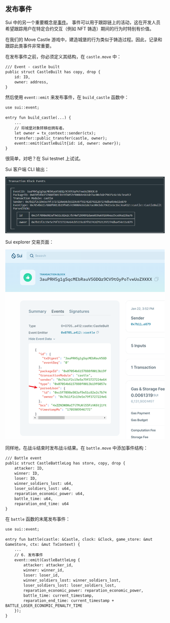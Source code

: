 ## 发布事件

Sui 中的另一个重要概念是[事件](https://docs.sui.io/guides/developer/sui-101/using-events)。
事件可以用于跟踪链上的活动，这在开发人员希望跟踪用户在特定合约交互（例如 NFT 铸造）期间的行为时特别有价值。

在我们的 Move Castle 游戏中，建造城堡的行为类似于铸造过程。因此，记录和跟踪此类事件非常重要。

在发布事件之前，你必须定义其结构，在 `castle.move` 中：

```move
/// Event - castle built
public struct CastleBuilt has copy, drop {
    id: ID,
    owner: address,
}
```

然后使用 `event::emit` 来发布事件，在 `build_castle` 函数中：

```move
use sui::event;

entry fun build_castle(...) {
    ...
    // 将城堡对象转移给拥有者。
    let owner = tx_context::sender(ctx);
    transfer::public_transfer(castle, owner);
    event::emit(CastleBuilt{id: id, owner: owner});
}
```

很简单，对吧？在 Sui testnet 上试试。

Sui 客户端 CLI 输出：

![CLI_output](../03_改进/images/3-1.png?raw=true)

Sui explorer 交易页面：

![Explorer](../03_改进/images/3-2.png?raw=true)

同样地，在战斗结束时发布战斗结果。在 `battle.move` 中添加事件结构：

```move
/// Battle event
public struct CastleBattleLog has store, copy, drop {
    attacker: ID,
    winner: ID,
    loser: ID,
    winner_soldiers_lost: u64,
    loser_soldiers_lost: u64,
    reparation_economic_power: u64,
    battle_time: u64,
    reparation_end_time: u64
}
```

在 `battle` 函数的末尾发布事件：

```move
use sui::event;

entry fun battle(castle: &Castle, clock: &Clock, game_store: &mut GameStore, ctx: &mut TxContext) {
    ...
    // 6. 发布事件
    event::emit(CastleBattleLog {
        attacker: attacker_id,
        winner: winner_id,
        loser: loser_id,
        winner_soldiers_lost: winner_soldiers_lost,
        loser_soldiers_lost: loser_soldiers_lost,
        reparation_economic_power: reparation_economic_power,
        battle_time: current_timestamp,
        reparation_end_time: current_timestamp + BATTLE_LOSER_ECONOMIC_PENALTY_TIME
    });
}
```